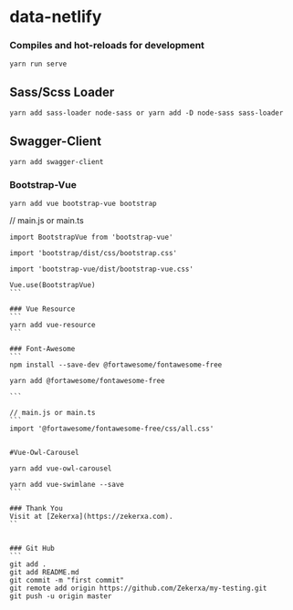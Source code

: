 # data-netlify

### Compiles and hot-reloads for development
```
yarn run serve
```

## Sass/Scss Loader
```
yarn add sass-loader node-sass or yarn add -D node-sass sass-loader
```

## Swagger-Client
```
yarn add swagger-client
```

### Bootstrap-Vue
```
yarn add vue bootstrap-vue bootstrap
````

// main.js or main.ts
````
import BootstrapVue from 'bootstrap-vue'

import 'bootstrap/dist/css/bootstrap.css'

import 'bootstrap-vue/dist/bootstrap-vue.css'

Vue.use(BootstrapVue)
```

### Vue Resource
```
yarn add vue-resource
```

### Font-Awesome
```
npm install --save-dev @fortawesome/fontawesome-free

yarn add @fortawesome/fontawesome-free

```

// main.js or main.ts
```
import '@fortawesome/fontawesome-free/css/all.css'


#Vue-Owl-Carousel

yarn add vue-owl-carousel

yarn add vue-swimlane --save
```

### Thank You
Visit at [Zekerxa](https://zekerxa.com).
``


### Git Hub
```
git add . 
git add README.md
git commit -m "first commit"
git remote add origin https://github.com/Zekerxa/my-testing.git
git push -u origin master
````
